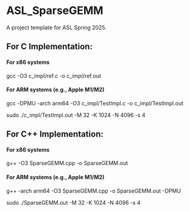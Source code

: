 # ASL_SparseGEMM

A project template for ASL Spring 2025.

## For C Implementation:

#### For x86 systems

gcc -O3 c_impl/ref.c -o c_impl/ref.out

#### For ARM systems (e.g., Apple M1/M2)

gcc -DPMU -arch arm64 -O3 c_impl/TestImpl.c -o c_impl/TestImpl.out

sudo ./c_impl/TestImpl.out -M 32 -K 1024 -N 4096 -s 4

## For C++ Implementation:

#### For x86 systems

g++ -O3 SparseGEMM.cpp -o SparseGEMM.out

#### For ARM systems (e.g., Apple M1/M2)

g++ -arch arm64 -O3 SparseGEMM.cpp -o SparseGEMM.out -DPMU

sudo ./SparseGEMM.out -M 32 -K 1024 -N 4096 -s 4